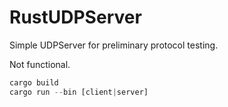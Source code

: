 # RustUDPServer

Simple UDPServer for preliminary protocol testing.

Not functional.

```Rust
cargo build
cargo run --bin [client|server]
```
